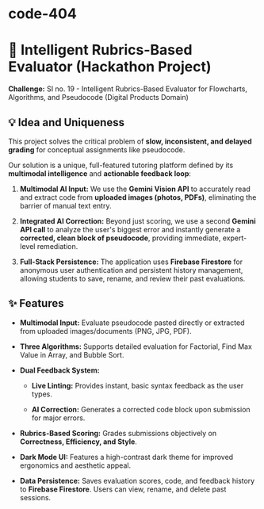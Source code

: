 # code-404
# 🤖 Intelligent Rubrics-Based Evaluator (Hackathon Project)

**Challenge:** SI no. 19 - Intelligent Rubrics-Based Evaluator for Flowcharts, Algorithms, and Pseudocode (Digital Products Domain)

## 💡 Idea and Uniqueness

This project solves the critical problem of **slow, inconsistent, and delayed grading** for conceptual assignments like pseudocode.

Our solution is a unique, full-featured tutoring platform defined by its **multimodal intelligence** and **actionable feedback loop**:

1. **Multimodal AI Input:** We use the **Gemini Vision API** to accurately read and extract code from **uploaded images (photos, PDFs)**, eliminating the barrier of manual text entry.

2. **Integrated AI Correction:** Beyond just scoring, we use a second **Gemini API call** to analyze the user's biggest error and instantly generate a **corrected, clean block of pseudocode**, providing immediate, expert-level remediation.

3. **Full-Stack Persistence:** The application uses **Firebase Firestore** for anonymous user authentication and persistent history management, allowing students to save, rename, and review their past evaluations.

## ✨ Features

* **Multimodal Input:** Evaluate pseudocode pasted directly or extracted from uploaded images/documents (PNG, JPG, PDF).

* **Three Algorithms:** Supports detailed evaluation for Factorial, Find Max Value in Array, and Bubble Sort.

* **Dual Feedback System:**

  * **Live Linting:** Provides instant, basic syntax feedback as the user types.

  * **AI Correction:** Generates a corrected code block upon submission for major errors.

* **Rubrics-Based Scoring:** Grades submissions objectively on **Correctness, Efficiency, and Style**.

* **Dark Mode UI:** Features a high-contrast dark theme for improved ergonomics and aesthetic appeal.

* **Data Persistence:** Saves evaluation scores, code, and feedback history to **Firebase Firestore**. Users can view, rename, and delete past sessions.
